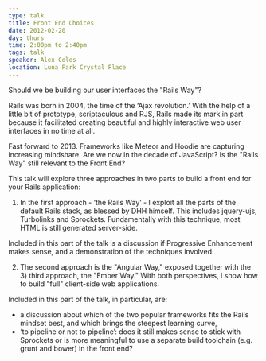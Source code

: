 ```yaml
---
type: talk
title: Front End Choices
date: 2012-02-20
day: thurs
time: 2:00pm to 2:40pm
tags: talk
speaker: Alex Coles
location: Luna Park Crystal Place
---
```


Should we be building our user interfaces the "Rails Way"?

Rails was born in 2004, the time of the ‘Ajax revolution.’ With the help of a little bit of prototype, scriptaculous and RJS, Rails made its mark in part because it facilitated creating beautiful and highly interactive web user interfaces in no time at all.

Fast forward to 2013. Frameworks like Meteor and Hoodie are capturing increasing mindshare. Are we now in the decade of JavaScript? Is the "Rails Way" still relevant to the Front End?

This talk will explore three approaches in two parts to build a front end for your Rails application:

1) In the first approach - ‘the Rails Way’ - I exploit all the parts of the default Rails stack, as blessed by DHH himself. This includes jquery-ujs, Turbolinks and Sprockets. Fundamentally with this technique, most HTML is still generated server-side.

Included in this part of the talk is a discussion if Progressive Enhancement makes sense, and a demonstration of the techniques involved.

2) The second approach is the "Angular Way," exposed together with the 3) third approach, the "Ember Way." With both perspectives, I show how to build "full" client-side web applications.

Included in this part of the talk, in particular, are:

* a discussion about which of the two popular frameworks fits the Rails mindset best, and which brings the steepest learning curve,
* ‘to pipeline or not to pipeline’: does it still makes sense to stick with Sprockets or is more meaningful to use a separate build toolchain (e.g. grunt and bower) in the front end?